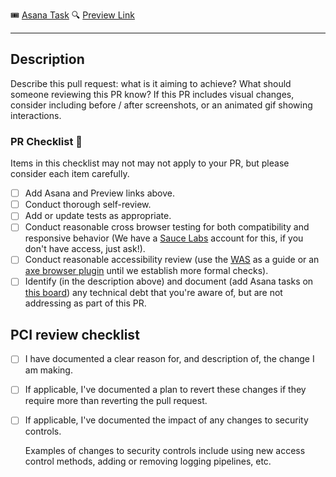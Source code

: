 🎟️ [Asana Task]()
🔍 [Preview Link](https://react-components-git-{branch-slug}-hashicorp.vercel.app)

---

<!-- Reminder: This is an open source project, make sure not to include any sensitive information in the pull request. -->

## Description

Describe this pull request: what is it aiming to achieve? What should someone reviewing this PR know? If this PR includes visual changes, consider including before / after screenshots, or an animated gif showing interactions.

### PR Checklist 🚀

Items in this checklist may not may not apply to your PR, but please consider each item carefully.

- [ ] Add Asana and Preview links above.
- [ ] Conduct thorough self-review.
- [ ] Add or update tests as appropriate.
- [ ] Conduct reasonable cross browser testing for both compatibility and responsive behavior (We have a [Sauce Labs](https://app.saucelabs.com/) account for this, if you don't have access, just ask!).
- [ ] Conduct reasonable accessibility review (use the [WAS](https://accessible.org/Web-Accessibility-Standards-WAS-2.pdf) as a guide or an [axe browser plugin](https://www.deque.com/axe/) until we establish more formal checks).
- [ ] Identify (in the description above) and document (add Asana tasks on [this board](https://app.asana.com/0/1100423001970639/list)) any technical debt that you're aware of, but are not addressing as part of this PR.

## PCI review checklist

<!-- heimdall_github_prtemplate:grc-pci_dss-2024-01-05 -->

- [ ] I have documented a clear reason for, and description of, the change I am making.

- [ ] If applicable, I've documented a plan to revert these changes if they require more than reverting the pull request.

- [ ] If applicable, I've documented the impact of any changes to security controls.

  Examples of changes to security controls include using new access control methods, adding or removing logging pipelines, etc.
